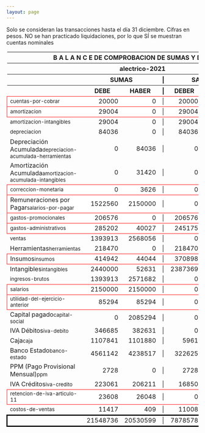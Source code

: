 ```yaml
--- 
layout: page
--- 
```

<script>

$('* div').each(function () {   
    var item = $(this).text();
    var num = Number(item).toLocaleString('en');

    if (Number(item) < 0) {
        num = num.replace('-', '');
        $(this).addClass('negMoney');
    } else {
        $(this).addClass('enMoney');
    }

    $(this).text(num);
});
</script>
 


Solo se consideran las transacciones hasta el día 31	diciembre.
Cifras en pesos.
NO se han practicado liquidaciones, por lo que SÍ se muestran cuentas nominales
<table rules='groups'>
<style> tfoot {  border: 3px solid black;  } </style> 
<thead><th colspan='7'> B A L A N C E  DE COMPROBACION DE SUMAS Y DE SALDOS </th> </thead>
<thead> <th colspan='7'> alectrico-2021</th></thead>
<thead> <th> </th> <th align='center' colspan= '2'>SUMAS</th> <th>|</th> <th align='center' colspan='2'>SALDOS</th> <th rowspan='2' > Errores </th> </thead>
<thead> <th></th>  <th align='center'>DEBE</th> <th align='center'>HABER</th> <th>|</th> <th align='center'>DEBER</th> <th align='center'>ACREEDOR</th> <th>A Corregir </th> </thead>
<tbody>
<tr style=' background: #fff; border: 1px solid red;'>
<td><small>cuentas-por-cobrar</small></td> <td align='right'>20000</td> <td align='right'>0</td> <td> | </td> <td align='right'> 20000</td> <td align='right'>0</td> </tr>
<tr style=' background: #fff; border: 1px solid red;'>
<td><small>amortizacion</small></td> <td align='right'>29004</td> <td align='right'>0</td> <td> | </td> <td align='right'> 29004</td> <td align='right'>0</td> </tr>
<tr>
<td><small>amortizacion-intangibles</small></td> <td align='right'>29004</td> <td align='right'>0</td> <td> | </td> <td align='right'> 29004</td> <td align='right'>0</td>
</tr>
<tr>
<td><small>depreciacion</small></td> <td align='right'>84036</td> <td align='right'>0</td> <td> | </td> <td align='right'> 84036</td> <td align='right'>0</td>
</tr>
<tr>
<td>Depreciación Acumulada<small>depreciacion-acumulada-herramientas</small></td> <td align='right'>0</td> <td align='right'>84036</td> <td> | </td> <td align='right'> 0</td> <td align='right'>84036</td>
</tr>
<tr>
<td>Amortización Acumulada<small>amortizacion-acumulada-intangibles</small></td> <td align='right'>0</td> <td align='right'>31420</td> <td> | </td> <td align='right'> 0</td> <td align='right'>31420</td>
</tr>
<tr style=' background: #fff; border: 1px solid red;'>
<td><small>correccion-monetaria</small></td> <td align='right'>0</td> <td align='right'>3626</td> <td> | </td> <td align='right'> 0</td> <td align='right'>3626</td> </tr>
<tr style=' background: #fff; border: 1px solid red;'>
<td>Remuneraciones por Pagar<small>salarios-por-pagar</small></td> <td align='right'>1522560</td> <td align='right'>2150000</td> <td> | </td> <td align='right'> 0</td> <td align='right'>627440</td> </tr>
<tr style=' background: #fff; border: 1px solid red;'>
<td><small>gastos-promocionales</small></td> <td align='right'>206576</td> <td align='right'>0</td> <td> | </td> <td align='right'> 206576</td> <td align='right'>0</td> </tr>
<tr style=' background: #fff; border: 1px solid red;'>
<td><small>gastos-administrativos</small></td> <td align='right'>285202</td> <td align='right'>40027</td> <td> | </td> <td align='right'> 245175</td> <td align='right'>0</td> </tr>
<tr>
<td><small>ventas</small></td> <td align='right'>1393913</td> <td align='right'>2568056</td> <td> | </td> <td align='right'> 0</td> <td align='right'>1174143</td>
</tr>
<tr>
<td>Herramientas<small>herramientas</small></td> <td align='right'>218470</td> <td align='right'>0</td> <td> | </td> <td align='right'> 218470</td> <td align='right'>0</td>
</tr>
<tr style=' background: #fff; border: 1px solid red;'>
<td>Insumos<small>insumos</small></td> <td align='right'>414942</td> <td align='right'>44044</td> <td> | </td> <td align='right'> 370898</td> <td align='right'>0</td> </tr>
<tr>
<td>Intangibles<small>intangibles</small> </td> <td align='right'>2440000</td> <td align='right'>52631</td> <td> | </td> <td align='right'> 2387369</td> <td align='right'>0</td> 
<td colspan='2' style=' background: #faa; border: 1px solid red;'>Subcuenta </td>
</tr>
<tr>
<td><small>ingresos-brutos</small></td> <td align='right'>1393913</td> <td align='right'>2571682</td> <td> | </td> <td align='right'> 0</td> <td align='right'>1177769</td>
</tr>
<tr style=' background: #fff; border: 1px solid red;'>
<td><small>salarios</small></td> <td align='right'>2150000</td> <td align='right'>2150000</td> <td> | </td> <td align='right'> 0</td> <td align='right'>0</td> </tr>
<tr style=' background: #fff; border: 1px solid red;'>
<td><small>utilidad-del-ejercicio-anterior</small></td> <td align='right'>85294</td> <td align='right'>85294</td> <td> | </td> <td align='right'> 0</td> <td align='right'>0</td> </tr>
<tr>
<td>Capital pagado<small>capital-social</small></td> <td align='right'>0</td> <td align='right'>2085294</td> <td> | </td> <td align='right'> 0</td> <td align='right'>2085294</td>
</tr>
<tr>
<td>IVA Débitos<small>iva-debito</small></td> <td align='right'>346685</td> <td align='right'>382631</td> <td> | </td> <td align='right'> 0</td> <td align='right'>35946</td>
</tr>
<tr>
<td>Caja<small>caja</small></td> <td align='right'>1107841</td> <td align='right'>1101880</td> <td> | </td> <td align='right'> 5961</td> <td align='right'>0</td>
</tr>
<tr>
<td>Banco Estado<small>banco-estado</small></td> <td align='right'>4561142</td> <td align='right'>4238517</td> <td> | </td> <td align='right'> 322625</td> <td align='right'>0</td>
</tr>
<tr>
<td>PPM (Pago Provisional Mensual)<small>ppm</small></td> <td align='right'>2728</td> <td align='right'>0</td> <td> | </td> <td align='right'> 2728</td> <td align='right'>0</td>
</tr>
<tr>
<td>IVA Créditos<small>iva-credito</small></td> <td align='right'>223061</td> <td align='right'>206211</td> <td> | </td> <td align='right'> 16850</td> <td align='right'>0</td>
</tr>
<tr style=' background: #fff; border: 1px solid red;'>
<td><small>retencion-de-iva-articulo-11</small></td> <td align='right'>23608</td> <td align='right'>26048</td> <td> | </td> <td align='right'> 0</td> <td align='right'>2440</td> </tr>
<tr>
<td><small>costos-de-ventas</small></td> <td align='right'>11417</td> <td align='right'>409</td> <td> | </td> <td align='right'> 11008</td> <td align='right'>0</td>
</tr>
</tbody>
<tfoot>
<tr> <td></td> <td align='right'> <div>21548736</div></td> <td align='right'> <div>20530599</div></td><td> | </td> <td align='right'> <div>7878578</div></td> <td align='right'> <div>6860441</div></td> </tr>
</tfoot>
</table>
